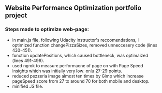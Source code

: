 ## Website Performance Optimization portfolio project

### Steps made to optimize web-page:
- In main.js file, following Udacity instructor's reccomendations, I optimized function changePizzaSizes, removed unneccesery code (lines 430-451).
- function updatePositions, which caused bottleneck, was optimaized (lines 491-499).
- used ngrok to measure performacne of page on with Page Speed Insights which was initially very low: onlu 27-29 points.
- reduced pezzeria image almost ten times by Gimp which increase pageSpeed score from 27 to around 70 for both mobile and desktop.
- minified JS file.


